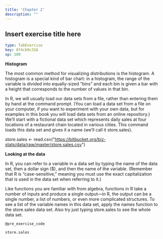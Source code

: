 ```yaml
---
title: 'Chapter 2'
description: ""
---
```


## Insert exercise title here

```yaml
type: TabExercise
key: 8f4cb9c316
xp: 100
```

**Histogram**

The most common method for visualizing distributions is the histogram. A histogram is a special kind of bar chart: in a histogram, the range of the variable is divided into equally-sized “bins” and each bin is given a bar with a height that corresponds to the number of values in that bin.

In R, we will usually load our data sets from a file, rather than entering them by hand at the command prompt. (You can load a data set from a file on your computer, if you want to experiment with your own data, but for examples in this book you will load data sets from an online repository.) We’ll start with a fictional data set which represents daily sales at four locations of a restaurant chain located in various cities. This command loads this data set and gives it a name (we’ll call it store.sales).

store.sales <- read.csv("https://bitbucket.org/biz-stats/data/raw/master/store.sales.csv")

**Looking at the data**

In R, you can refer to a variable in a data set by typing the name of the data set, then a dollar sign ($), and then the name of the variable. (Remember that R is “case-sensitive,” meaning you must use the exact capitalization that is used in the data set when referring to it.)

Like functions you are familiar with from algebra, functions in R take a number of inputs and produce a single output—in R, the output can be a single number, a list of numbers, or even more complicated structures. To see a list of the variable names in this data set, apply the names function to the store.sales data set. Also try just typing store.sales to see the whole data set.

`@pre_exercise_code`
```{r}
store.sales
```
